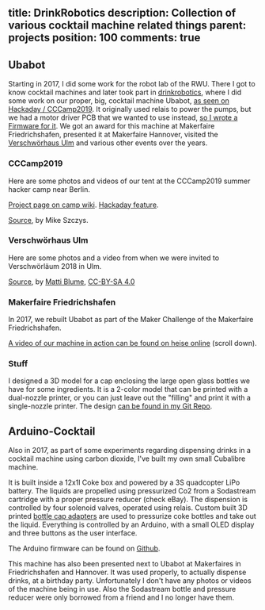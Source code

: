 title: DrinkRobotics
description: Collection of various cocktail machine related things
parent: projects
position: 100
comments: true
---

## Ubabot

Starting in 2017, I did some work for the robot lab of the RWU.
There I got to know cocktail machines and later took part in [drinkrobotics](http://drinkrobotics.de/), where I did some work on our proper, big, cocktail machine Ubabot, [as seen on Hackaday / CCCamp2019](https://web.archive.org/web/20201108013437/https://hackaday.com/2019/08/22/ubabot-mixes-up-50-cocktails-to-quench-cccamp-thirst/).
It originally used relais to power the pumps, but we had a motor driver PCB that we wanted to use instead, [so I wrote a Firmware for it](https://github.com/drinkrobotics/avr_pump_board).
We got an award for this machine at Makerfaire Friedrichshafen, presented it at Makerfaire Hannover, visited the [Verschwörhaus Ulm](https://verschwoerhaus.de/) and various other events over the years.

### CCCamp2019

Here are some photos and videos of our tent at the CCCamp2019 summer hacker camp near Berlin.

[Project page on camp wiki](https://web.archive.org/web/20201025144323/https://events.ccc.de/camp/2019/wiki/Projects:UbaBot). [Hackaday feature](https://web.archive.org/web/20201108013437/https://hackaday.com/2019/08/22/ubabot-mixes-up-50-cocktails-to-quench-cccamp-thirst/).

<!--%
lightgallery([
    [ "https://www.youtube.com/watch?v=rzQB0l1Imt4", "img/camp_hackaday_small.jpg", "Steffen demonstrating the machine for Hackaday" ],

    [ "https://www.youtube.com/watch?v=CsiNMK3guS0", "img/camp_machine_small.jpg", "One run of the machine at CCCamp2019" ],

    [ "img/ubabot_camp19_1.jpg", "Steffen demonstrating the machine for Hackaday" ],

    [ "img/ubabot_camp19_2.jpg", "Side view of the pumps, from Hackaday" ]
])
%-->

[Source](https://hackaday.com/2019/08/22/ubabot-mixes-up-50-cocktails-to-quench-cccamp-thirst/), by Mike Szczys.

### Verschwörhaus Ulm

Here are some photos and a video from when we were invited to Verschwörläum 2018 in Ulm.

<!--%
lightgallery([
    [ "https://upload.wikimedia.org/wikipedia/commons/c/c3/Ubabot%2C_Vslaeum_2018%2C_Ulm.webm", "video/webm", "img/ulm_machine_small.jpg", "img/ulm_machine.jpg", "The machine in operation" ],

    [ "img/ubabot_ulm_7.jpg", "Front view of the machine" ],
    [ "img/ubabot_ulm_2.jpg", "Side Front view of the machine" ],
    [ "img/ubabot_ulm_1.jpg", "Back view of the machine. The green PCB is the motor driver with my firmware." ],
    [ "img/ubabot_ulm_3.jpg", "A drink is poured" ],
    [ "img/ubabot_ulm_4.jpg", "A drink is poured" ],
    [ "img/ubabot_ulm_5.jpg", "A drink is poured" ],
    [ "img/ubabot_ulm_6.jpg", "A drink is poured" ]
])
%-->

[Source](https://commons.wikimedia.org/wiki/Category:Ubabot), by [Matti Blume](https://commons.wikimedia.org/wiki/User:MB-one), [CC-BY-SA 4.0](https://creativecommons.org/licenses/by-sa/4.0/deed.en)

### Makerfaire Friedrichshafen

In 2017, we rebuilt Ubabot as part of the Maker Challenge of the Makerfaire Friedrichshafen.

<!--%
lightgallery([
    [ "img/ubabot_makerfaire_1.jpg", "The winning teams with their cocktail machines" ],
    [ "img/ubabot_makerfaire_2.jpg", "Closer shot of this early Ubabot prototype" ]
])
%-->

[A video of our machine in action can be found on heise online](https://www.heise.de/make/meldung/Maker-Faire-Bodensee-2017-Cocktails-Cosplay-und-Casemodding-3772515.html#nav_im_wettbewerb_0) (scroll down).

### Stuff

I designed a 3D model for a cap enclosing the large open glass bottles we have for some ingredients. It is a 2-color model that can be printed with a dual-nozzle printer, or you can just leave out the "filling" and print it with a single-nozzle printer. The design [can be found in my Git Repo](https://git.xythobuz.de/thomas/3d-print-designs/src/branch/master/cocktail-maschine).

<!--%
lightgallery([
    [ "img/drinkrobotics_deckel.png", "The 3D design of the bottle cap." ]
])
%-->

## Arduino-Cocktail

Also in 2017, as part of some experiments regarding dispensing drinks in a cocktail machine using carbon dioxide, I've built my own small Cubalibre machine.

It is built inside a 12x1l Coke box and powered by a 3S quadcopter LiPo battery.
The liquids are propelled using pressurized Co2 from a Sodastream cartridge with a proper pressure reducer (check eBay).
The dispension is controlled by four solenoid valves, operated using relais.
Custom built 3D printed [bottle cap adapters](https://www.thingiverse.com/thing:2445858) are used to pressurize coke bottles and take out the liquid.
Everything is controlled by an Arduino, with a small OLED display and three buttons as the user interface.

<!--%
lightgallery([
    [ "img/arduino_cocktail_12.jpg", "Front Top view of the machine" ],
    [ "img/arduino_cocktail_11.jpg", "Top view of the machine" ],
    [ "img/arduino_cocktail_8.jpg", "Electronics" ],
    [ "img/arduino_cocktail_7.jpg", "Electronics" ],
    [ "img/arduino_cocktail_5.jpg", "Solenoid valves" ],
    [ "img/arduino_cocktail_6.jpg", "Solenoid valves" ],
    [ "img/arduino_cocktail_9.jpg", "The two boards fit the box neatly." ],
    [ "img/arduino_cocktail_10.jpg", "There is still enough room for a battery and the pipework." ],
    [ "img/arduino_cocktail_13.jpg", "Back view of the UI" ],
    [ "img/arduino_cocktail_14.jpg", "My very professional Co2 distribution" ],
    [ "img/arduino_cocktail_1.jpg", "Some old notes for the project" ],
    [ "img/arduino_cocktail_2.jpg", "Some old notes for the project" ],
    [ "img/arduino_cocktail_3.jpg", "Some old notes for the project" ],
    [ "img/arduino_cocktail_4.jpg", "Some old notes for the project" ],
    [ "img/co2_pressure_reducer.jpg", "Example of a sodastream compatible Co2 pressure reducer" ]
])
%-->

The Arduino firmware can be found on [Github](https://github.com/drinkrobotics/Arduino-Cocktail).

This machine has also been presented next to Ubabot at Makerfaires in Friedrichshafen and Hannover.
It was used properly, to actually dispense drinks, at a birthday party.
Unfortunately I don't have any photos or videos of the machine being in use.
Also the Sodastream bottle and pressure reducer were only borrowed from a friend and I no longer have them.
